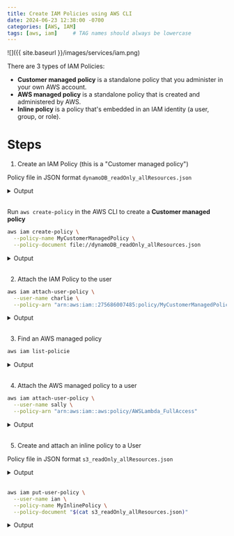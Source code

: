 ```yaml
---
title: Create IAM Policies using AWS CLI
date: 2024-06-23 12:38:00 -0700
categories: [AWS, IAM]
tags: [aws, iam]     # TAG names should always be lowercase
---
```


![]({{ site.baseurl }}/images/services/iam.png)

There are 3 types of IAM Policies:

- **Customer managed policy** is a standalone policy that you administer in your own AWS account.
- **AWS managed policy** is a standalone policy that is created and administered by AWS.
- **Inline policy** is a policy that's embedded in an IAM identity (a user, group, or role).

# Steps

1. Create an IAM Policy (this is a "Customer managed policy")

Policy file in JSON format `dynamoDB_readOnly_allResources.json`

<details markdown=1><summary markdown="span">Output</summary>

```json
{
	"Version": "2012-10-17",
	"Statement": [
		{
			"Sid": "VisualEditor0",
			"Effect": "Allow",
			"Action": [
				"dynamodb:DescribeImport",
				"dynamodb:DescribeContributorInsights",
				"dynamodb:ListTagsOfResource",
				"dynamodb:DescribeReservedCapacityOfferings",
				"dynamodb:PartiQLSelect",
				"dynamodb:DescribeTable",
				"dynamodb:GetItem",
				"dynamodb:DescribeContinuousBackups",
				"dynamodb:DescribeExport",
				"dynamodb:GetResourcePolicy",
				"dynamodb:DescribeKinesisStreamingDestination",
				"dynamodb:DescribeLimits",
				"dynamodb:BatchGetItem",
				"dynamodb:ConditionCheckItem",
				"dynamodb:Scan",
				"dynamodb:Query",
				"dynamodb:DescribeStream",
				"dynamodb:DescribeTimeToLive",
				"dynamodb:ListStreams",
				"dynamodb:DescribeGlobalTableSettings",
				"dynamodb:GetShardIterator",
				"dynamodb:DescribeGlobalTable",
				"dynamodb:DescribeReservedCapacity",
				"dynamodb:DescribeBackup",
				"dynamodb:DescribeEndpoints",
				"dynamodb:GetRecords",
				"dynamodb:DescribeTableReplicaAutoScaling"
			],
			"Resource": "*"
		}
	]
}
```

</details><br />

Run `aws create-policy` in the AWS CLI to create a **Customer managed policy**

```bash
aws iam create-policy \
  --policy-name MyCustomerManagedPolicy \
  --policy-document file://dynamoDB_readOnly_allResources.json
```

<!--
How to use <details><summary> and properly render markdown code insite it
https://github.com/gettalong/kramdown/issues/155#issuecomment-1024896918
-->

<details markdown=1><summary markdown="span">Output</summary>

```bash
$ aws iam create-policy \
>   --policy-name MyCustomerManagedPolicy \
>   --policy-document file://dynamoDB_readOnly_allResources.json \
>   --profile cloudUser
{
    "Policy": {
        "PolicyName": "MyCustomerManagedPolicy",
        "PolicyId": "ANPAUAMBKUK62TMBIRE7M",
        "Arn": "arn:aws:iam::275686007485:policy/MyCustomerManagedPolicy",
        "Path": "/",
        "DefaultVersionId": "v1",
        "AttachmentCount": 0,
        "PermissionsBoundaryUsageCount": 0,
        "IsAttachable": true,
        "CreateDate": "2024-06-23T20:59:41+00:00",
        "UpdateDate": "2024-06-23T20:59:41+00:00"
    }
}
$
```

</details><br />

2. Attach the IAM Policy to the user

```bash
aws iam attach-user-policy \
  --user-name charlie \
  --policy-arn "arn:aws:iam::275686007485:policy/MyCustomerManagedPolicy"
```

<details markdown=1><summary markdown="span">Output</summary>

```bash
$ aws iam attach-user-policy \
>   --user-name charlie \
>   --policy-arn "arn:aws:iam::275686007485:policy/MyCustomerManagedPolicy" \
>   --profile cloudUser
$
```

</details><br />

3. Find an AWS managed policy

```bash
aws iam list-policie
```

<details markdown=1><summary markdown="span">Output</summary>

```bash
$ aws iam list-policies --profile cloudUser
{
    "Policies": [
        {
...skipping...
            "PolicyName": "AWSLambda_FullAccess",
            "PolicyId": "ANPAZKAPJZG4OXQPYWZ5D",
            "Arn": "arn:aws:iam::aws:policy/AWSLambda_FullAccess",
            "Path": "/",
            "DefaultVersionId": "v1",
            "AttachmentCount": 0,
            "PermissionsBoundaryUsageCount": 0,
            "IsAttachable": true,
            "CreateDate": "2020-11-17T21:14:08+00:00",
            "UpdateDate": "2020-11-17T21:14:08+00:00"
        },
...skipping...
```

</details><br />

4. Attach the AWS managed policy to a user

```bash
aws iam attach-user-policy \
  --user-name sally \
  --policy-arn "arn:aws:iam::aws:policy/AWSLambda_FullAccess"
```

<details markdown=1><summary markdown="span">Output</summary>

```bash
$ aws iam attach-user-policy \
>   --user-name sally \
>   --policy-arn "arn:aws:iam::aws:policy/AWSLambda_FullAccess" \
>   --profile cloudUser
```

</details><br />

5. Create and attach an inline policy to a User

Policy file in JSON format `s3_readOnly_allResources.json`

<details markdown=1><summary markdown="span">Output</summary>

```json
{
	"Version": "2012-10-17",
	"Statement": [
		{
			"Sid": "VisualEditor0",
			"Effect": "Allow",
			"Action": [
				"s3:GetObjectVersionTagging",
				"s3:GetStorageLensConfigurationTagging",
				"s3:GetObjectAcl",
				"s3:GetBucketObjectLockConfiguration",
				"s3:GetIntelligentTieringConfiguration",
				"s3:GetStorageLensGroup",
				"s3:GetAccessGrantsInstanceForPrefix",
				"s3:GetObjectVersionAcl",
				"s3:GetBucketPolicyStatus",
				"s3:GetAccessGrantsLocation",
				"s3:GetObjectRetention",
				"s3:GetBucketWebsite",
				"s3:GetJobTagging",
				"s3:GetMultiRegionAccessPoint",
				"s3:GetObjectAttributes",
				"s3:GetAccessGrantsInstanceResourcePolicy",
				"s3:GetObjectLegalHold",
				"s3:GetBucketNotification",
				"s3:DescribeMultiRegionAccessPointOperation",
				"s3:GetReplicationConfiguration",
				"s3:GetObject",
				"s3:DescribeJob",
				"s3:GetAnalyticsConfiguration",
				"s3:GetObjectVersionForReplication",
				"s3:GetAccessPointForObjectLambda",
				"s3:GetStorageLensDashboard",
				"s3:GetLifecycleConfiguration",
				"s3:GetAccessPoint",
				"s3:GetInventoryConfiguration",
				"s3:GetBucketTagging",
				"s3:GetAccessPointPolicyForObjectLambda",
				"s3:GetBucketLogging",
				"s3:GetAccessGrant",
				"s3:GetAccelerateConfiguration",
				"s3:GetObjectVersionAttributes",
				"s3:GetBucketPolicy",
				"s3:GetEncryptionConfiguration",
				"s3:GetObjectVersionTorrent",
				"s3:GetBucketRequestPayment",
				"s3:GetAccessPointPolicyStatus",
				"s3:GetAccessGrantsInstance",
				"s3:GetObjectTagging",
				"s3:GetMetricsConfiguration",
				"s3:GetBucketOwnershipControls",
				"s3:GetBucketPublicAccessBlock",
				"s3:GetMultiRegionAccessPointPolicyStatus",
				"s3:GetMultiRegionAccessPointPolicy",
				"s3:GetAccessPointPolicyStatusForObjectLambda",
				"s3:GetDataAccess",
				"s3:GetBucketVersioning",
				"s3:GetBucketAcl",
				"s3:GetAccessPointConfigurationForObjectLambda",
				"s3:GetObjectTorrent",
				"s3:GetMultiRegionAccessPointRoutes",
				"s3:GetStorageLensConfiguration",
				"s3:GetAccountPublicAccessBlock",
				"s3:GetBucketCORS",
				"s3:GetBucketLocation",
				"s3:GetAccessPointPolicy",
				"s3:GetObjectVersion"
			],
			"Resource": "*"
		}
	]
}
```

</details><br />

```bash
aws iam put-user-policy \
  --user-name ian \
  --policy-name MyInlinePolicy \
  --policy-document "$(cat s3_readOnly_allResources.json)"
```

<details markdown=1><summary markdown="span">Output</summary>

```bash
$ aws iam put-user-policy \
>   --user-name ian \
>   --policy-name MyInlinePolicy \
>   --policy-document "$(cat s3_readOnly_allResources.json)" \
>   --profile cloudUser
$
```

</details><br />
